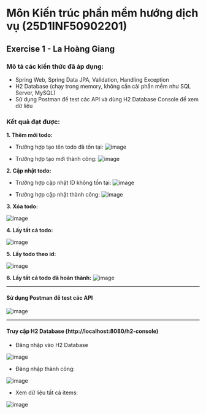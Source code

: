 # Môn Kiến trúc phần mềm hướng dịch vụ (25D1INF50902201)

## Exercise 1 - La Hoàng Giang

### Mô tả các kiến thức đã áp dụng:
- Spring Web, Spring Data JPA, Validation, Handling Exception
- H2 Database (chạy trong memory, không cần cài phần mềm như SQL Server, MySQL)
- Sử dụng Postman để test các API và dùng H2 Database Console để xem dữ liệu

### Kết quả đạt được:
**1. Thêm mới todo:**

- Trường hợp tạo tên todo đã tồn tại:
![image](https://github.com/user-attachments/assets/f652f077-3689-4e47-ba4a-f0f11baba85e)

- Trường hợp tạo mới thành công:
![image](https://github.com/user-attachments/assets/55f689e0-9329-44be-87d1-cce78ade2507)

**2. Cập nhật todo:**

- Trường hợp cập nhật ID không tồn tại:
![image](https://github.com/user-attachments/assets/80b08352-5f59-45f7-bf1e-ffe960ccdcbc)

- Trường hợp cập nhật thành công:
![image](https://github.com/user-attachments/assets/daff3c51-c689-481d-8a63-e8f6c5422ec8)

**3. Xóa todo:**

![image](https://github.com/user-attachments/assets/f4ef7802-5436-49d5-8758-c99cfd036e98)

**4. Lấy tất cả todo:**

![image](https://github.com/user-attachments/assets/acf6e9dc-1f9f-4bde-966b-68253b1eda7f)

**5. Lấy todo theo id:**

![image](https://github.com/user-attachments/assets/f4518b84-1aa9-4d9b-b80f-4afdc4d877c7)

**6. Lấy tất cả todo đã hoàn thành:**
![image](https://github.com/user-attachments/assets/fba7ffb0-3f79-4a83-8fc7-20b9e4b96c4c)

***

#### Sử dụng Postman để test các API ####

![image](https://github.com/user-attachments/assets/0181cff5-98a7-433c-9e22-be9371f7e3b3)

***

#### Truy cập H2 Database (http://localhost:8080/h2-console) ####

- Đăng nhập vào H2 Database
 
![image](https://github.com/user-attachments/assets/4fd10a81-6b75-4f15-b47b-cb746764a0a4)

- Đăng nhập thành công:
 
![image](https://github.com/user-attachments/assets/48600813-b28e-424b-8fe3-04568866d369)

- Xem dữ liệu tất cả items:

![image](https://github.com/user-attachments/assets/a427c92f-92d5-40e4-a3b9-cfc2f01f636e)

